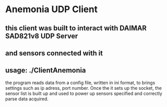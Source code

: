 # Anemonia UDP Client #

## this client was built to interact with DAIMAR SAD821v8 UDP Server 
## and sensors connected with it 
## usage: ./ClientAnemonia <command> ##

the program reads data from a config file, written in ini format, 
to brings settings such as ip adress, port number. 
Once the it sets up the socket, the sensor list is built up and used to power up sensors specified and correctly parse data acquired. 
 

